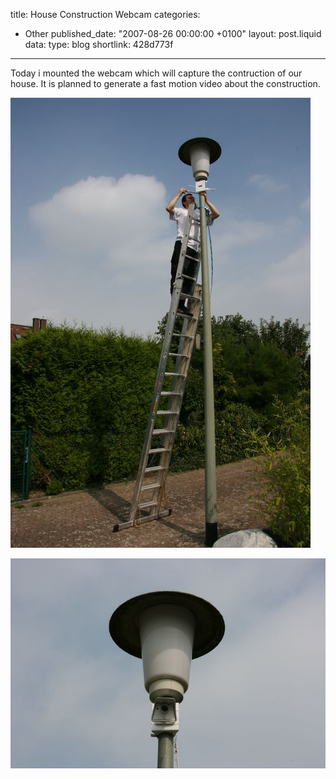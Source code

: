 title: House Construction Webcam
categories:
  - Other
published_date: "2007-08-26 00:00:00 +0100"
layout: post.liquid
data:
  type: blog
  shortlink: 428d773f
---
Today i mounted the webcam which will capture the contruction of our house. It is
planned to generate a fast motion video about the construction.

<!-- more -->

![Me on a ladder](montage1.jpg)

![Mounted Camera](montage2.jpg)
